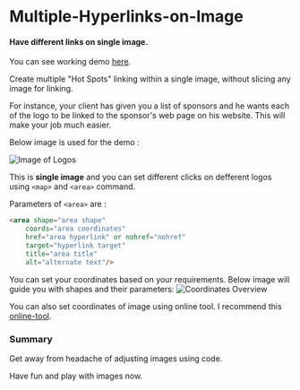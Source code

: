# Multiple-Hyperlinks-on-Image
#### Have different links on single image.

You can see working demo [here](http://imrohan22.github.io/Multiple-Hyperlinks-on-Image/).

Create multiple "Hot Spots" linking within a single image, without slicing any image for linking.

For instance, your client has given you a list of sponsors and he wants each of the logo to be linked to the sponsor's web page on his website. This will make your job much easier.

Below image is used for the demo :

![Image of Logos](https://raw.githubusercontent.com/imrohan22/Multiple-Hyperlinks-on-Image/master/images/logos.jpg)

This is **single image** and you can set different clicks on defferent logos using `<map>` and `<area>` command.

Parameters of `<area>` are :
```HTML
<area shape="area shape"
    coords="area coordinates"
    href="area hyperlink" or nohref="nohref"
    target="hyperlink target"
    title="area title"
    alt="alternate text"/>
```

You can set your coordinates based on your requirements.
Below image will guide you with shapes and their parameters:
![Coordinates Overview](https://raw.githubusercontent.com/imrohan22/Multiple-Hyperlinks-on-Image/master/images/coords-overviews.jpg)

You can also set coordinates of image using online tool.
I recommend this [online-tool](https://www.image-maps.com/).


### Summary
Get away from headache of adjusting images using code.

Have fun and play with images now.

